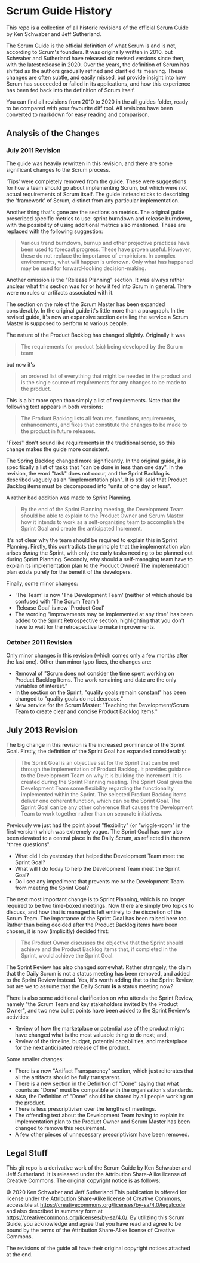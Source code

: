 # Scrum Guide History

This repo is a collection of all historic revisions of the official Scrum Guide by Ken Schwaber and Jeff Sutherland.

The Scrum Guide is the official definition of what Scrum is and is not, according to Scrum's founders. It was originally written in 2010, but Schwaber and Sutherland have released six revised versions since then, with the latest release in 2020. Over the years, the definition of Scrum has shifted as the authors gradually refined and clarified its meaning. These changes are often subtle, and easily missed, but provide insight into how Scrum has succeeded or failed in its applications, and how this experience has been fed back into the definition of Scrum itself.

You can find all revisions from 2010 to 2020 in the all_guides folder, ready to be compared with your favourite diff tool. All revisions have been converted to markdown for easy reading and comparison.

## Analysis of the Changes

### July 2011 Revision

The guide was heavily rewritten in this revision, and there are some significant changes to the Scrum process.

'Tips' were completely removed from the guide. These were suggestions for how a team should go about implementing Scrum, but which were not actual requirements of Scrum itself. The guide instead sticks to describing the 'framework' of Scrum, distinct from any particular implementation.

Another thing that's gone are the sections on metrics. The original guide prescribed specific metrics to use: sprint burndown and release burndown, with the possibility of using additional metrics also mentioned. These are replaced with the following suggestion:

> Various trend burndown, burnup and other projective practices have been used to forecast progress. These have proven useful. However, these do not replace the importance of empiricism. In complex environments, what will happen is unknown. Only what has happened may be used for forward-looking decision-making.

Another omission is the "Release Planning" section. It was always rather unclear what this section was for or how it fed into Scrum in general. There were no rules or artifacts associated with it.

The section on the role of the Scrum Master has been expanded considerably. In the original guide it's little more than a paragraph. In the revised guide, it's now an expansive section detailing the service a Scrum Master is supposed to perform to various people.

The nature of the Product Backlog has changed slightly. Originally it was

> The requirements for product (sic) being developed by the Scrum team

but now it's

> an ordered list of everything that might be needed in the product and is the single source of requirements for any changes to be made to the product.

This is a bit more open than simply a list of requirements. Note that the following text appears in both versions:

> The Product Backlog lists all features, functions, requirements, enhancements, and fixes that constitute the changes to be made to the product in future releases.

"Fixes" don't sound like requirements in the traditional sense, so this change makes the guide more consistent.

The Spring Backlog changed more significantly. In the original guide, it is specifically a list of tasks that "can be done in less than one day". In the revision, the word "task" does not occur, and the Sprint Backlog is described vaguely as an "implementation plan". It is still said that Product Backlog items must be decomposed into "units of one day or less".

A rather bad addition was made to Sprint Planning.

 > By the end of the Sprint Planning meeting, the Development Team should be able to explain to the Product Owner and Scrum Master how it intends to work as a self-organizing team to accomplish the Sprint Goal and create the anticipated Increment.

It's not clear why the team should be required to explain this in Sprint Planning. Firstly, this contradicts the principle that the implementation plan arises *during* the Sprint, with only the early tasks needing to be planned out during Sprint Planning. Secondly, why should a self-managing team have to explain its implementation plan to the Product Owner? The implementation plan exists purely for the benefit of the developers.

Finally, some minor changes:

- 'The Team' is now 'The Development Team' (neither of which should be confused with 'The Scrum Team')
- 'Release Goal' is now 'Product Goal'
- The wording "improvements may be implemented at any time" has been added to the Sprint Retrospective section, highlighting that you don't have to wait for the retrospective to make improvements.

### October 2011 Revision

Only minor changes in this revision (which comes only a few months after the last one). Other than minor typo fixes, the changes are:

- Removal of "Scrum does not consider the time spent working on Product Backlog Items. The work remaining and date are the only variables of interest."
- In the section on the Sprint, "quality goals remain constant" has been changed to "quality goals do not decrease."
- New service for the Scrum Master: "Teaching the Development/Scrum Team to create clear and concise Product Backlog items."

## July 2013 Revision

The big change in this revision is the increased prominence of the Sprint Goal. Firstly, the definition of the Sprint Goal has expanded considerably:

> The Sprint Goal is an objective set for the Sprint that can be met through the implementation of Product Backlog. It provides guidance to the Development Team on why it is building the Increment. It is created during the Sprint Planning meeting. The Sprint Goal gives the Development Team some flexibility regarding the functionality implemented within the Sprint. The selected Product Backlog items deliver one coherent function, which can be the Sprint Goal. The Sprint Goal can be any other coherence that causes the Development Team to work together rather than on separate initiatives.

Previously we just had the point about "flexibility" (or "wiggle-room" in the first version) which was extremely vague. The Sprint Goal has now also been elevated to a central place in the Daily Scrum, as reflected in the new "three questions".

- What did I do yesterday that helped the Development Team meet the Sprint Goal?
- What will I do today to help the Development Team meet the Sprint Goal?
- Do I see any impediment that prevents me or the Development Team from meeting the Sprint Goal?

The next most important change is to Sprint Planning, which is no longer required to be two time-boxed meetings. Now there are simply two topics to discuss, and how that is managed is left entirely to the discretion of the Scrum Team. The importance of the Sprint Goal has been raised here too. Rather than being decided after the Product Backlog items have been chosen, it is now (implicitly) decided first:

> The Product Owner discusses the objective that the Sprint should achieve and the Product Backlog items that, if completed in the Sprint, would achieve the Sprint Goal.

The Sprint Review has also changed somewhat. Rather strangely, the claim that the Daily Scrum is not a status meeting has been removed, and added to the Sprint Review instead. Yes, it's worth adding that to the Sprint Review, but are we to assume that the Daily Scrum **is** a status meeting now?

There is also some additional clarification on who attends the Sprint Review, namely "the Scrum Team and key stakeholders invited by the Product Owner", and two new bullet points have been added to the Sprint Review's activities:

- Review of how the marketplace or potential use of the product might have changed what is the most valuable thing to do next; and,
- Review of the timeline, budget, potential capabilities, and marketplace for the next anticipated release of the product.

Some smaller changes:

- There is a new "Artifact Transparency" section, which just reiterates that all the artifacts should be fully transparent.
- There is a new section in the Definition of "Done" saying that what counts as "Done" must be compatible with the organisation's standards.
- Also, the Definition of "Done" should be shared by all people working on the product.
- There is less prescriptivism over the lengths of meetings.
- The offending text about the Development Team having to explain its implementation plan to the Product Owner and Scrum Master has been changed to remove this requirement.
- A few other pieces of unnecessary prescriptivism have been removed.

## Legal Stuff

This git repo is a derivative work of the Scrum Guide by Ken Schwaber and Jeff Sutherland. It is released under the Attribution Share-Alike license of Creative Commons. The original copyright notice is as follows:

© 2020 Ken Schwaber and Jeff Sutherland This publication is offered for license under the Attribution Share-Alike license of Creative Commons, accessible at <https://creativecommons.org/licenses/by-sa/4.0/legalcode> and also described in summary form at <https://creativecommons.org/licenses/by-sa/4.0/>. By utilizing this Scrum Guide, you acknowledge and agree that you have read and agree to be bound by the terms of the Attribution Share-Alike license of Creative Commons.

The revisions of the guide all have their original copyright notices attached at the end.

